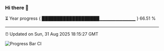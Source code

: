### Hi there 👋

⏳ Year progress { ███████████████████▁▁▁▁▁▁▁▁▁▁▁ } 66.51 %

---

⏰ Updated on Sun, 31 Aug 2025 18:15:27 GMT

![Progress Bar CI](https://github.com/code-lakshay/GitHub-Actions-Demo/workflows/Progress%20Bar%20CI/badge.svg)
